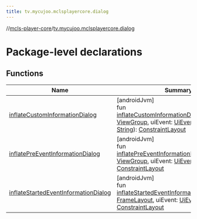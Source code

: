 ```yaml
---
title: tv.mycujoo.mclsplayercore.dialog
---
```

//[mcls-player-core](../../index.html)/[tv.mycujoo.mclsplayercore.dialog](index.html)



# Package-level declarations



## Functions


| Name | Summary |
|---|---|
| [inflateCustomInformationDialog](inflate-custom-information-dialog.html) | [androidJvm]<br>fun [inflateCustomInformationDialog](inflate-custom-information-dialog.html)(container: [ViewGroup](https://developer.android.com/reference/kotlin/android/view/ViewGroup.html), uiEvent: [UiEvent](../tv.mycujoo.mclsplayercore.model/-ui-event/index.html), message: [String](https://kotlinlang.org/api/latest/jvm/stdlib/kotlin/-string/index.html)): [ConstraintLayout](https://developer.android.com/reference/kotlin/androidx/constraintlayout/widget/ConstraintLayout.html) |
| [inflatePreEventInformationDialog](inflate-pre-event-information-dialog.html) | [androidJvm]<br>fun [inflatePreEventInformationDialog](inflate-pre-event-information-dialog.html)(container: [ViewGroup](https://developer.android.com/reference/kotlin/android/view/ViewGroup.html), uiEvent: [UiEvent](../tv.mycujoo.mclsplayercore.model/-ui-event/index.html)): [ConstraintLayout](https://developer.android.com/reference/kotlin/androidx/constraintlayout/widget/ConstraintLayout.html) |
| [inflateStartedEventInformationDialog](inflate-started-event-information-dialog.html) | [androidJvm]<br>fun [inflateStartedEventInformationDialog](inflate-started-event-information-dialog.html)(parent: [FrameLayout](https://developer.android.com/reference/kotlin/android/widget/FrameLayout.html), uiEvent: [UiEvent](../tv.mycujoo.mclsplayercore.model/-ui-event/index.html)): [ConstraintLayout](https://developer.android.com/reference/kotlin/androidx/constraintlayout/widget/ConstraintLayout.html) |

